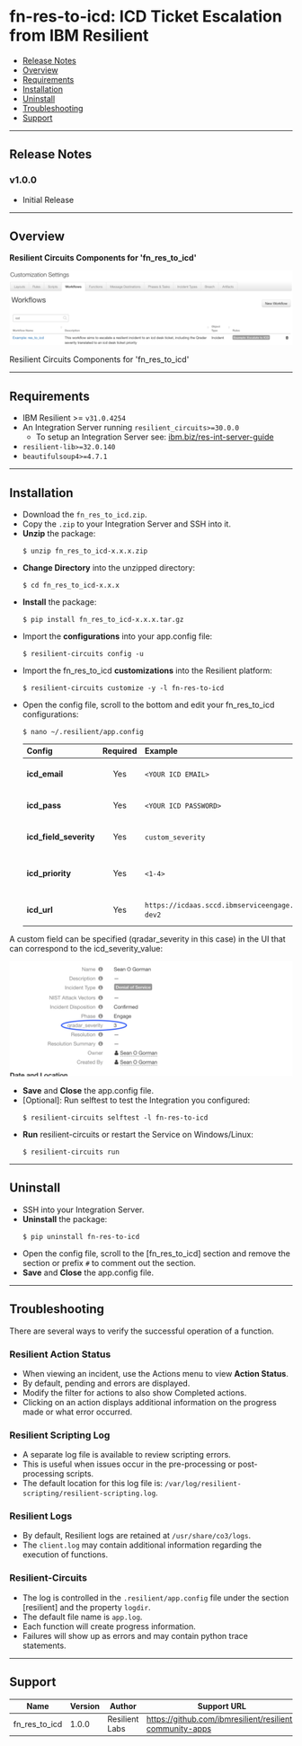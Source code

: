 # fn-res-to-icd: ICD Ticket Escalation from IBM Resilient

- [Release Notes](#release-notes)
- [Overview](#overview)
- [Requirements](#requirements)
- [Installation](#installation)
- [Uninstall](#uninstall)
- [Troubleshooting](#troubleshooting)
- [Support](#support)

---

## Release Notes
<!--
  Specify all changes in this release. Do not remove the release 
  notes of a previous release
-->
### v1.0.0
* Initial Release

---

## Overview

**Resilient Circuits Components for 'fn_res_to_icd'**

 ![screenshot: main](./doc/screenshots/main.png)

Resilient Circuits Components for 'fn_res_to_icd'

---

## Requirements

* IBM Resilient >= `v31.0.4254`
* An Integration Server running `resilient_circuits>=30.0.0`
  * To setup an Integration Server see: [ibm.biz/res-int-server-guide](https://ibm.biz/res-int-server-guide)
* `resilient-lib>=32.0.140`
* `beautifulsoup4>=4.7.1`

---

## Installation
* Download the `fn_res_to_icd.zip`.
* Copy the `.zip` to your Integration Server and SSH into it.
* **Unzip** the package:
  ```
  $ unzip fn_res_to_icd-x.x.x.zip
  ```
* **Change Directory** into the unzipped directory:
  ```
  $ cd fn_res_to_icd-x.x.x
  ```
* **Install** the package:
  ```
  $ pip install fn_res_to_icd-x.x.x.tar.gz
  ```
* Import the **configurations** into your app.config file:
  ```
  $ resilient-circuits config -u
  ```
* Import the fn_res_to_icd **customizations** into the Resilient platform:
  ```
  $ resilient-circuits customize -y -l fn-res-to-icd
  ```
* Open the config file, scroll to the bottom and edit your fn_res_to_icd configurations:
  ```
  $ nano ~/.resilient/app.config
  ```
  | Config | Required | Example | Description |
  | ------ | :------: | ------- | ----------- |
  | **icd_email** | Yes | `<YOUR ICD EMAIL>` | *email for ICD Platform* |
  | **icd_pass** | Yes | `<YOUR ICD PASSWORD>` | *password for ICD Platform* |
  | **icd_field_severity** | Yes | `custom_severity` | *custom UI severity value* |
  | **icd_priority** | Yes | `<1-4>` | *ICD Platform ticket priority* |
  | **icd_url** | Yes | `https://icdaas.sccd.ibmserviceengage.com/maximo_cbs-dev2` | *ICD Platform URL* |

A custom field can be specified (qradar_severity in this case) in the UI that can correspond to the icd_severity_value:

![screenshot](./doc/screenshots/4.png)

* **Save** and **Close** the app.config file.
* [Optional]: Run selftest to test the Integration you configured:
  ```
  $ resilient-circuits selftest -l fn-res-to-icd
  ```
* **Run** resilient-circuits or restart the Service on Windows/Linux:
  ```
  $ resilient-circuits run
  ```

---
## Uninstall
* SSH into your Integration Server.
* **Uninstall** the package:
  ```
  $ pip uninstall fn-res-to-icd
  ```
* Open the config file, scroll to the [fn_res_to_icd] section and remove the section or prefix `#` to comment out the section.
* **Save** and **Close** the app.config file.

---

## Troubleshooting
There are several ways to verify the successful operation of a function.

### Resilient Action Status
* When viewing an incident, use the Actions menu to view **Action Status**.
* By default, pending and errors are displayed.
* Modify the filter for actions to also show Completed actions.
* Clicking on an action displays additional information on the progress made or what error occurred.

### Resilient Scripting Log
* A separate log file is available to review scripting errors.
* This is useful when issues occur in the pre-processing or post-processing scripts.
* The default location for this log file is: `/var/log/resilient-scripting/resilient-scripting.log`.

### Resilient Logs
* By default, Resilient logs are retained at `/usr/share/co3/logs`.
* The `client.log` may contain additional information regarding the execution of functions.

### Resilient-Circuits
* The log is controlled in the `.resilient/app.config` file under the section [resilient] and the property `logdir`.
* The default file name is `app.log`.
* Each function will create progress information.
* Failures will show up as errors and may contain python trace statements.

---

## Support
| Name | Version | Author | Support URL |
| ---- | ------- | ------ | ----------- |
| fn_res_to_icd | 1.0.0 | Resilient Labs | https://github.com/ibmresilient/resilient-community-apps |